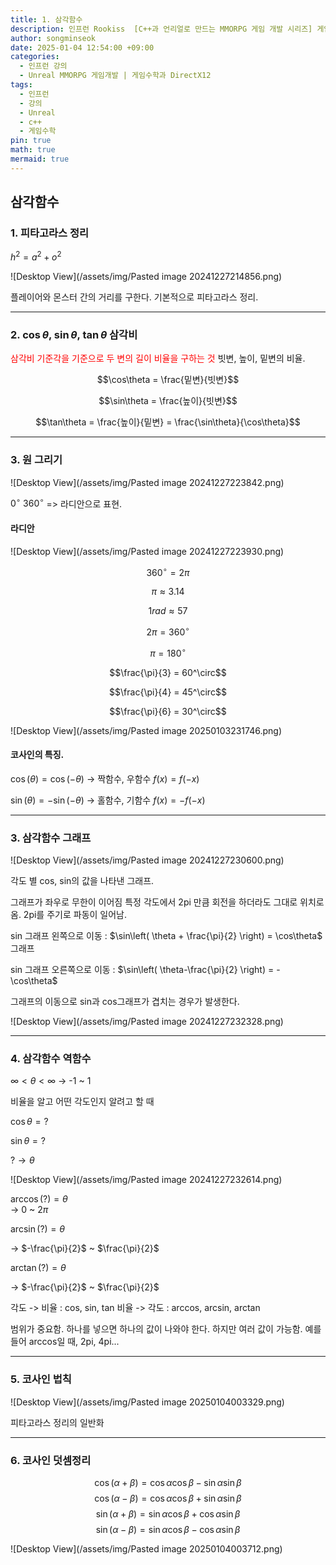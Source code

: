 ```yaml
---
title: 1. 삼각함수
description: 인프런 Rookiss  [C++과 언리얼로 만드는 MMORPG 게임 개발 시리즈] 게임 수학과 DirectX12을 듣고 리뷰한 내용입니다.
author: songminseok
date: 2025-01-04 12:54:00 +09:00
categories:
  - 인프런 강의
  - Unreal MMORPG 게임개발 | 게임수학과 DirectX12
tags:
  - 인프런
  - 강의
  - Unreal
  - c++
  - 게임수학
pin: true
math: true
mermaid: true
---
```


## 삼각함수
### 1. 피타고라스 정리
$h^2 = a^2 + o^2$

![Desktop View](/assets/img/Pasted image 20241227214856.png)

플레이어와 몬스터 간의 거리를 구한다. 기본적으로 피타고라스 정리.

---

### 2. $\cos\theta$, $\sin\theta$, $\tan\theta$ 삼각비
<font color="#ff0000">삼각비 기준각을 기준으로 두 변의 길이 비율을 구하는 것</font>
빗변, 높이, 밑변의 비율.


$$\cos\theta = \frac{밑변}{빗변}$$

$$\sin\theta = \frac{높이}{빗변}$$

$$\tan\theta = \frac{높이}{밑변} = \frac{\sin\theta}{\cos\theta}$$

---
### 3. 원 그리기

![Desktop View](/assets/img/Pasted image 20241227223842.png)

$0^\circ ~ 360^\circ$ => 라디안으로 표현.

#### 라디안
![Desktop View](/assets/img/Pasted image 20241227223930.png)

$$360^\circ = 2\pi$$

$$\pi \approx 3.14$$

$$1 rad \approx 57$$

$$2\pi = 360^\circ$$

$$\pi = 180^\circ$$

$$\frac{\pi}{3} = 60^\circ$$

$$\frac{\pi}{4} = 45^\circ$$

$$\frac{\pi}{6} = 30^\circ$$

![Desktop View](/assets/img/Pasted image 20250103231746.png)

#### 코사인의 특징.
$\cos(\theta) = \cos(-\theta)$  -> 짝함수, 우함수 $f(x) = f(-x)$

$\sin(\theta) = -\sin(-\theta)$ -> 홀함수, 기함수 $f(x) = -f(-x)$

---

### 3. 삼각함수 그래프
![Desktop View](/assets/img/Pasted image 20241227230600.png)

각도 별 cos, sin의 값을 나타낸 그래프.

그래프가 좌우로 무한이 이어짐
특정 각도에서 2pi 만큼 회전을 하더라도 그대로 위치로 옴. 2pi를 주기로 파동이 일어남.


sin 그래프 왼쪽으로 이동 :  $\sin\left( \theta + \frac{\pi}{2} \right) = \cos\theta$ 그래프 

sin 그래프 오른쪽으로 이동 : $\sin\left( \theta-\frac{\pi}{2} \right) = -\cos\theta$


그래프의 이동으로 sin과 cos그래프가 겹치는 경우가 발생한다.


![Desktop View](/assets/img/Pasted image 20241227232328.png)

---

### 4. 삼각함수 역함수

$\infty < \theta < \infty$  -> -1 ~ 1

비율을 알고 어떤 각도인지 알려고 할 때

$\cos\theta = ?$

$\sin\theta = ?$

$? \to \theta$

![Desktop View](/assets/img/Pasted image 20241227232614.png)

$\arccos(?) = \theta$  
-> 0 ~ 2$\pi$ 

$\arcsin(?) = \theta$ 

-> $-\frac{\pi}{2}$  ~  $\frac{\pi}{2}$

$\arctan(?) = \theta$

-> $-\frac{\pi}{2}$  ~  $\frac{\pi}{2}$

각도 -> 비율 : cos, sin, tan
비율 -> 각도 : arccos, arcsin, arctan

범위가 중요함.
하나를 넣으면 하나의 값이 나와야 한다.
하지만 여러 값이 가능함.
예를 들어 arccos일 때, 2pi, 4pi... 

---

### 5. 코사인 법칙
![Desktop View](/assets/img/Pasted image 20250104003329.png)

피타고라스 정리의 일반화

---

### 6. 코사인 덧셈정리

$$\cos(\alpha + \beta) = \cos\alpha \cos\beta - \sin\alpha \sin\beta$$
$$\cos(\alpha - \beta) = \cos\alpha \cos\beta + \sin\alpha \sin\beta$$
$$\sin(\alpha + \beta) = \sin\alpha \cos\beta + \cos\alpha \sin\beta$$
$$\sin(\alpha - \beta) = \sin\alpha \cos\beta - \cos\alpha \sin\beta$$

![Desktop View](/assets/img/Pasted image 20250104003712.png)

### 